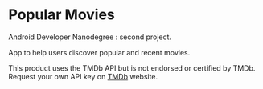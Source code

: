 # Popular Movies

Android Developer Nanodegree : second project.

App to help users discover popular and recent movies.

This product uses the TMDb API but is not endorsed or certified by TMDb.
Request your own API key on [TMDb](https://www.themoviedb.org/) website.
